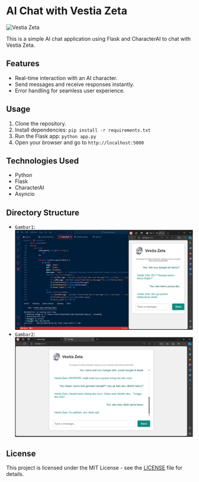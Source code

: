 # AI Chat with Vestia Zeta

![Vestia Zeta](https://telegra.ph/file/904049ea1ff081fa79b3d.png)

This is a simple AI chat application using Flask and CharacterAI to chat with Vestia Zeta.

## Features

- Real-time interaction with an AI character.
- Send messages and receive responses instantly.
- Error handling for seamless user experience.

## Usage

1. Clone the repository.
2. Install dependencies: `pip install -r requirements.txt`
3. Run the Flask app: `python app.py`
4. Open your browser and go to `http://localhost:5000`

## Technologies Used

- Python
- Flask
- CharacterAI
- Asyncio

## Directory Structure

- `Gambar1`: ![Example Image](template/547.png)
- `Gambar2`: ![Example Image](template/553.png)

## License

This project is licensed under the MIT License - see the [LICENSE](LICENSE) file for details.
